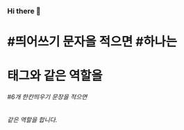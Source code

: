 ### Hi there 👋



# #띄어쓰기 문자을 적으면 #하나는 <h1>태그와 같은 역할을
###### #6개 한칸띄우기 문장을 적으면 <h6>같은 역할을 합니다.

<!--
**Kimhwawon/Kimhwawon** is a ✨ _special_ ✨ repository because its `README.md` (this file) appears on your GitHub profile.

Here are some ideas to get you started:

- 🔭 I’m currently working on ...
- 🌱 I’m currently learning ...
- 👯 I’m looking to collaborate on ...
- 🤔 I’m looking for help with ...
- 💬 Ask me about ...
- 📫 How to reach me: ...
- 😄 Pronouns: ...
- ⚡ Fun fact: ...
-->
